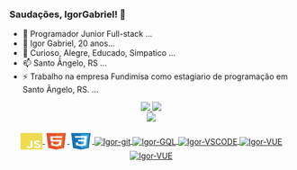 ### Saudações, IgorGabriel! 👋

- 🔭 Programador Junior Full-stack ...
- 🌱 Igor Gabriel, 20 anos...
- 💬 Curioso, Alegre, Educado, Simpatico ...
- 📫 Santo Ângelo, RS ...
- ⚡ Trabalho na empresa Fundimisa como estagiario de programação em Santo Ângelo, RS.  ...

<div align="center">
  <a href="https://github.com/IgorGabrielNunes">
  <img height="160em" src="https://github-readme-stats.vercel.app/api?username=IgorGabrielNunes&show_icons=true&theme=dark&include_all_commits=true&count_private=true"/>
 <img height="160em" src="https://github-readme-stats.vercel.app/api/top-langs/?username=IgorGabrielNunes&layout=compact&langs_count=7&theme=dark"/>
</div>

<div align="center">
<img src="https://github-readme-stats.vercel.app/api/wakatime?username=IgorGabrielNunes" />
</div>
<div align="center"><br>
  <img align="center" alt="Igor-Js" height="30" width="40" src="https://raw.githubusercontent.com/devicons/devicon/master/icons/javascript/javascript-plain.svg">
  <img align="center" alt="Igor-HTML" height="30" width="40" src="https://raw.githubusercontent.com/devicons/devicon/master/icons/html5/html5-original.svg">
  <img align="center" alt="Igor-CSS" height="30" width="40" src="https://raw.githubusercontent.com/devicons/devicon/master/icons/css3/css3-original.svg">
  <img align="center" alt="Igor-git" height="30" width="40"  src="https://cdn.jsdelivr.net/gh/devicons/devicon/icons/git/git-original-wordmark.svg" />
  <img align="center" alt="Igor-GQL" height="30" width="40" src="https://cdn.jsdelivr.net/gh/devicons/devicon/icons/graphql/graphql-plain-wordmark.svg" />
  <img align="center" alt="Igor-VSCODE" height="30" width="40" src="https://cdn.jsdelivr.net/gh/devicons/devicon/icons/vscode/vscode-original.svg" />
 <img align="center" alt="Igor-VUE" height="30" width="40" src="https://cdn.jsdelivr.net/gh/devicons/devicon/icons/vuejs/vuejs-original-wordmark.svg" />
  <img align="center" alt="Igor-VUE" height="30" width="40"  src="https://cdn.jsdelivr.net/gh/devicons/devicon/icons/postgresql/postgresql-original-wordmark.svg" />
</div>
